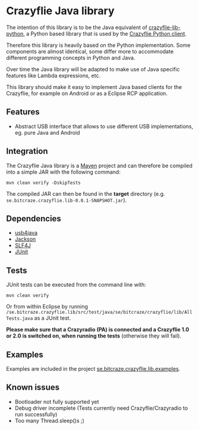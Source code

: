 # Crazyflie Java library

The intention of this library is to be the Java equivalent of
[crazyflie-lib-python](https://github.com/bitcraze/crazyflie-lib-python), a Python based library that is used by the [Crazyflie Python client](https://github.com/bitcraze/crazyflie-clients-python).
 
Therefore this library is heavily based on the Python implementation.
Some components are almost identical, some differ more to accommodate different
programming concepts in Python and Java.

Over time the Java library will be adapted to make use of Java specific
features like Lambda expressions, etc.

This library should make it easy to implement Java based clients for the
Crazyflie, for example on Android or as a Eclipse RCP application.

Features
--------

* Abstract USB interface that allows to use different USB implementations,
eg. pure Java and Android


Integration
-----------

The Crazyflie Java library is a [Maven](https://maven.apache.org) project and can therefore be compiled
into a simple JAR with the following command:
```
mvn clean verify -DskipTests
```

The compiled JAR can then be found in the **target** directory (e.g. ``se.bitcraze.crazyflie.lib-0.0.1-SNAPSHOT.jar``).


Dependencies
------------

* [usb4java](http://usb4java.org)
* [Jackson](https://github.com/FasterXML/jackson)
* [SLF4J](http://www.slf4j.org)
* [JUnit](http://junit.org)


Tests
-----

JUnit tests can be executed from the command line with:
```
mvn clean verify
```

Or from within Eclipse by running ``/se.bitcraze.crazyflie.lib/src/test/java/se/bitcraze/crazyflie/lib/AllTests.java`` as a JUnit test. 

**Please make sure that a Crazyradio (PA) is connected and a Crazyflie 1.0 or 2.0 is switched on, when running the tests** (otherwise they will fail).


Examples
--------

Examples are included in the project [se.bitcraze.crazyflie.lib.examples](https://github.com/fredg02/se.bitcraze.crazyflie.lib.examples).


Known issues
------------

* Bootloader not fully supported yet 
* Debug driver incomplete (Tests currently need Crazyflie/Crazyradio to run successfully)
* Too many Thread.sleep()s ;)



